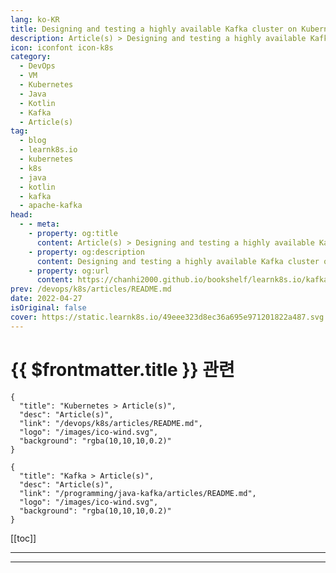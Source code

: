 ```yaml
---
lang: ko-KR
title: Designing and testing a highly available Kafka cluster on Kubernetes
description: Article(s) > Designing and testing a highly available Kafka cluster on Kubernetes
icon: iconfont icon-k8s
category:
  - DevOps
  - VM
  - Kubernetes
  - Java
  - Kotlin
  - Kafka
  - Article(s)
tag:
  - blog
  - learnk8s.io
  - kubernetes
  - k8s
  - java
  - kotlin
  - kafka
  - apache-kafka
head:
  - - meta:
    - property: og:title
      content: Article(s) > Designing and testing a highly available Kafka cluster on Kubernetes
    - property: og:description
      content: Designing and testing a highly available Kafka cluster on Kubernetes
    - property: og:url
      content: https://chanhi2000.github.io/bookshelf/learnk8s.io/kafka-ha-kubernetes.html
prev: /devops/k8s/articles/README.md
date: 2022-04-27
isOriginal: false
cover: https://static.learnk8s.io/49eee323d8ec36a695e971201822a487.svg
---
```


# {{ $frontmatter.title }} 관련

```component VPCard
{
  "title": "Kubernetes > Article(s)",
  "desc": "Article(s)",
  "link": "/devops/k8s/articles/README.md",
  "logo": "/images/ico-wind.svg",
  "background": "rgba(10,10,10,0.2)"
}
```

```component VPCard
{
  "title": "Kafka > Article(s)",
  "desc": "Article(s)",
  "link": "/programming/java-kafka/articles/README.md",
  "logo": "/images/ico-wind.svg",
  "background": "rgba(10,10,10,0.2)"
}
```

[[toc]]

---

<SiteInfo
  name="Designing and testing a highly available Kafka cluster on Kubernetes"
  desc="Learn how to design a Kafka cluster to achieve high availability using standard kubernetes resources and test how it tolerates maintenance and total node failures."
  url="https://learnk8s.io/kafka-ha-kubernetes"
  logo="https://static.learnk8s.io/f7e5160d4744cf05c46161170b5c11c9.svg"
  preview="https://static.learnk8s.io/49eee323d8ec36a695e971201822a487.svg"/>

<!-- TODO: 작성 -->

---

<TagLinks />